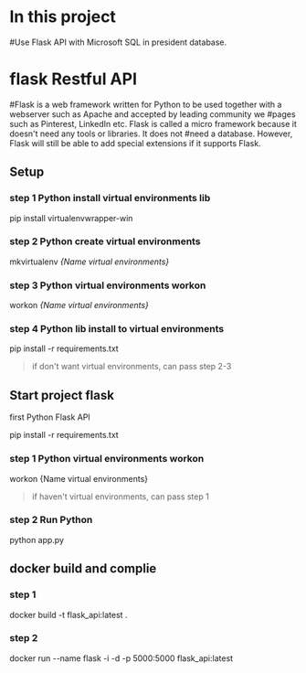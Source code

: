 # In this project

#Use Flask API with Microsoft SQL in president database.


# flask Restful API 

#Flask is a web framework written for Python to be used together with a webserver such as Apache and accepted by leading community we #pages such as Pinterest, LinkedIn etc. Flask is called a micro framework because it doesn't need any tools or libraries. It does not #need a database. However, Flask will still be able to add special extensions if it supports Flask.

## Setup
### step 1 Python install virtual environments lib
pip install virtualenvwrapper-win
### step 2 Python create virtual environments
mkvirtualenv _{Name virtual environments}_
### step 3 Python virtual environments workon
workon _{Name virtual environments}_
### step 4 Python lib install to virtual environments 
pip install -r requirements.txt
> if don't want virtual environments, can pass step 2-3


## Start project flask

first Python Flask API

pip install -r requirements.txt

### step 1 Python virtual environments workon 
workon {Name virtual environments}
> if haven't virtual environments, can pass step 1
### step 2 Run Python
python app.py

## docker build and complie 
### step 1 
docker build -t flask_api:latest .
### step 2
docker run --name flask -i -d -p 5000:5000 flask_api:latest
<!-- docker run --name flask --restart=always -i -d -p 5001:5000 flask_api:latest -->


<!-- Quick Start -->
<!-- If you are not already logged in, you need to authenticate to the Container Registry by using your GitLab username and password. If you have Two-Factor Authentication enabled, use a Personal Access Token instead of a password. -->
